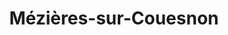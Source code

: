 ---
title: Mézières-sur-Couesnon
url: /mezieres-sur-couesnon/
latitude: 48.296
longitude: -1.432
---